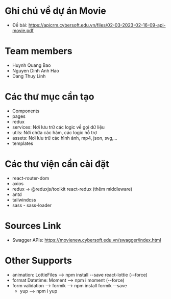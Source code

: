 # Ghi chú về dự án Movie
  - Đề bài: https://apicrm.cybersoft.edu.vn/files/02-03-2023-02-16-09-api-movie.pdf 

# Team members
  - Huynh Quang Bao
  - Nguyen Dinh Anh Hao
  - Dang Thuy Linh

# Các thư mục cần tạo
  - Components
  - pages
  - redux
  - services: Nơi lưu trữ các logic về gọi dữ liệu
  - utils: Nới chứa các hàm, các logic hỗ trợ
  - assets: Nơi lưu trữ các hình ảnh, mp4, json, svg,...
  - templates

# Các thư viện cần cài đặt
  - react-router-dom
  - axios
  - redux -> @reduxjs/toolkit react-redux (thêm middleware)
  - antd 
  - tailwindcss
  - sass - sass-loader

# Sources Link
  - Swagger APIs: https://movienew.cybersoft.edu.vn/swagger/index.html 
  
# Other Supports
  - animation: LottieFiles --> npm install --save react-lottie (--force)
  - format Datetime: Moment --> npm i moment (--force)
  - form validation --> formik --> npm install formik --save
    + yup --> npm i yup
